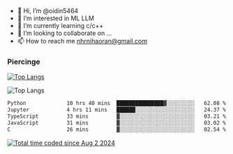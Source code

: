 - 👋 Hi, I’m @oidin5464
- 👀 I’m interested in ML LLM
- 🌱 I’m currently learning c/c++
- 💞️ I’m looking to collaborate on ...
- 📫 How to reach me nhrnihaoran@gmail.com

### Piercinge

[![Top Langs](https://github-readme-stats.vercel.app/api/top-langs/?username=haoran_ni&layout=compact&range=all_time)](https://github.com/haoran_ni/github-readme-stats)

![Top Langs](https://github-readme-stats.vercel.app/api/top-langs/?username=haoran_ni&size_weight=0.5&count_weight=0.5)

<!--START_SECTION:waka-->

```txt
Python             10 hrs 40 mins  ███████████████▓░░░░░░░░░   62.08 %
Jupyter            4 hrs 11 mins   ██████░░░░░░░░░░░░░░░░░░░   24.37 %
TypeScript         33 mins         ▓░░░░░░░░░░░░░░░░░░░░░░░░   03.21 %
JavaScript         31 mins         ▓░░░░░░░░░░░░░░░░░░░░░░░░   03.02 %
C                  26 mins         ▓░░░░░░░░░░░░░░░░░░░░░░░░   02.54 %
```

<!--END_SECTION:waka-->

<!---
oidin5464/oidin5464 is a ✨ special ✨ repository because its `README.md` (this file) appears on your GitHub profile.
You can click the Preview link to take a look at your changes.
--->

<a href="https://wakatime.com/@2e7a1580-9a6c-4340-8b70-5b56364a5d8c"><img src="https://wakatime.com/badge/user/2e7a1580-9a6c-4340-8b70-5b56364a5d8c.svg" alt="Total time coded since Aug 2 2024" /></a>
